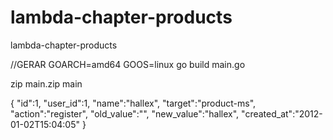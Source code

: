 # lambda-chapter-products
lambda-chapter-products

//GERAR
GOARCH=amd64 GOOS=linux go build main.go

zip main.zip main


{
	"id":1,
	"user_id":1,
	"name":"hallex",
	"target":"product-ms",
	"action":"register",
	"old_value":"",
	"new_value":"hallex",
	"created_at":"2012-01-02T15:04:05"
 }